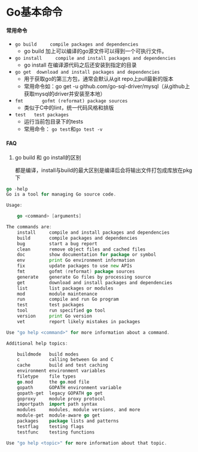 # Go基本命令
#### 常用命令

- ```go build     compile packages and dependencies```
  - go build 加上可以编译的go源文件可以得到一个可执行文件。
- ```go install     compile and install packages and dependencies```
  - go install 在编译源代码之后还安装到指定的目录
- ```go get  download and install packages and dependencies```
  - 用于获取go的第三方包，通常会默认从git repo上pull最新的版本
  - 常用命令如：go get -u github.com/go-sql-driver/mysql（从github上获取mysql的driver并安装至本地）
- ```fmt       gofmt (reformat) package sources  ```
  -  类似于C中的lint，统一代码风格和排版
- ```test   test packages   ```
  - 运行当前包目录下的tests
  - 常用命令： ```go test```和```go test -v ``` 

#### FAQ

1. go build 和 go install的区别

   都是编译，install与build的最大区别是编译后会将输出文件打包成库放在pkg下
```go
go -help
Go is a tool for managing Go source code.

Usage:

	go <command> [arguments]

The commands are:
	install     compile and install packages and dependencies
	build       compile packages and dependencies
	bug         start a bug report
	clean       remove object files and cached files
	doc         show documentation for package or symbol
	env         print Go environment information
	fix         update packages to use new APIs
	fmt         gofmt (reformat) package sources
	generate    generate Go files by processing source
	get         download and install packages and dependencies
	list        list packages or modules
	mod         module maintenance
	run         compile and run Go program
	test        test packages
	tool        run specified go tool
	version     print Go version
	vet         report likely mistakes in packages

Use "go help <command>" for more information about a command.

Additional help topics:

	buildmode   build modes
	c           calling between Go and C
	cache       build and test caching
	environment environment variables
	filetype    file types
	go.mod      the go.mod file
	gopath      GOPATH environment variable
	gopath-get  legacy GOPATH go get
	goproxy     module proxy protocol
	importpath  import path syntax
	modules     modules, module versions, and more
	module-get  module-aware go get
	packages    package lists and patterns
	testflag    testing flags
	testfunc    testing functions

Use "go help <topic>" for more information about that topic.
```





